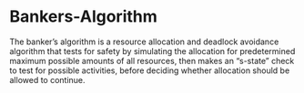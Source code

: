 # Bankers-Algorithm
The banker’s algorithm is a resource allocation and deadlock avoidance algorithm that tests for safety by simulating the allocation for predetermined maximum possible amounts of all resources, 
then makes an “s-state” check to test for possible activities, before deciding whether allocation should be allowed to continue.
